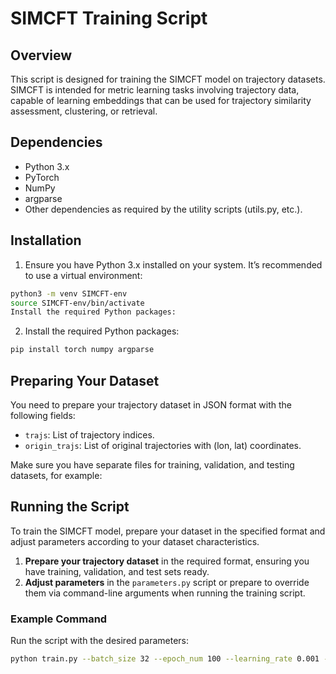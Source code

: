 # SIMCFT Training Script

## Overview
This script is designed for training the SIMCFT model on trajectory datasets. SIMCFT is intended for metric learning tasks involving trajectory data, capable of learning embeddings that can be used for trajectory similarity assessment, clustering, or retrieval.

## Dependencies
- Python 3.x
- PyTorch
- NumPy
- argparse
- Other dependencies as required by the utility scripts (utils.py, etc.).

## Installation
1. Ensure you have Python 3.x installed on your system. It’s recommended to use a virtual environment:

 ```sh
python3 -m venv SIMCFT-env
source SIMCFT-env/bin/activate
Install the required Python packages:
 ```

2. Install the required Python packages:
 ```sh
pip install torch numpy argparse
```

## Preparing Your Dataset
You need to prepare your trajectory dataset in JSON format with the following fields:
- `trajs`: List of trajectory indices.
- `origin_trajs`: List of original trajectories with (lon, lat) coordinates.

Make sure you have separate files for training, validation, and testing datasets, for example:



## Running the Script
To train the SIMCFT model, prepare your dataset in the specified format and adjust parameters according to your dataset characteristics.

1. **Prepare your trajectory dataset** in the required format, ensuring you have training, validation, and test sets ready.
2. **Adjust parameters** in the `parameters.py` script or prepare to override them via command-line arguments when running the training script.

### Example Command
Run the script with the desired parameters:
```sh
python train.py --batch_size 32 --epoch_num 100 --learning_rate 0.001 --device cuda
